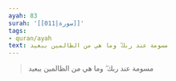 ```yaml
---
ayah: 83
surah: '[[011|سورة]]'
tags:
- quran/ayah
text: مسومة عند ربك ۖ وما هي من الظالمين ببعيد
---
```

> مسومة عند ربك ۖ وما هي من الظالمين ببعيد
